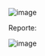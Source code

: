 ![image](https://user-images.githubusercontent.com/39509244/134401964-e499489a-f612-42db-816f-f11cd06e2c4f.png)

Reporte:

![image](https://user-images.githubusercontent.com/39509244/134401939-33d6bccc-0ee4-4167-a185-28187493a212.png)
